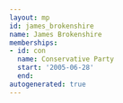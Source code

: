 ```yaml
---
layout: mp
id: james_brokenshire
name: James Brokenshire
memberships:
- id: con
  name: Conservative Party
  start: '2005-06-28'
  end: 
autogenerated: true
---
```

